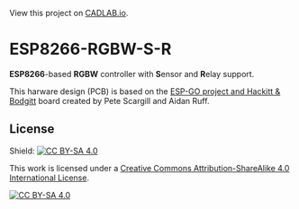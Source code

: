 View this project on [CADLAB.io](https://cadlab.io/project/24310). 

# ESP8266-RGBW-S-R

**ESP8266**-based **RGBW** controller with **S**ensor and **R**elay support.

This harware design (PCB) is based on the [ESP-GO project and Hackitt & Bodgitt](https://www.smarthometimes.com/1015/home-control-2019-and-esp-go/) board created by Pete Scargill and Aidan Ruff.

## License

Shield: [![CC BY-SA 4.0][cc-by-sa-shield]][cc-by-sa]

This work is licensed under a
[Creative Commons Attribution-ShareAlike 4.0 International License][cc-by-sa].

[![CC BY-SA 4.0][cc-by-sa-image]][cc-by-sa]

[cc-by-sa]: http://creativecommons.org/licenses/by-sa/4.0/
[cc-by-sa-image]: https://licensebuttons.net/l/by-sa/4.0/88x31.png
[cc-by-sa-shield]: https://img.shields.io/badge/License-CC%20BY--SA%204.0-lightgrey.svg
